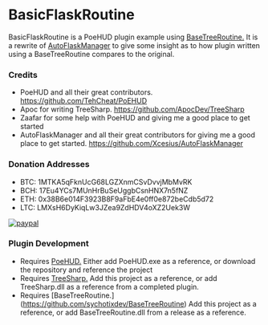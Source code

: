 BasicFlaskRoutine
======

BasicFlaskRoutine is a PoeHUD plugin example using [BaseTreeRoutine.](https://github.com/sychotixdev/BaseTreeRoutine) It is a rewrite of [AutoFlaskManager](https://github.com/Xcesius/AutoFlaskManager) to give some insight as to how plugin written using a BaseTreeRoutine compares to the original.

### Credits
* PoeHUD and all their great contributors. https://github.com/TehCheat/PoEHUD
* Apoc for writing TreeSharp. https://github.com/ApocDev/TreeSharp
* Zaafar for some help with PoeHUD and giving me a good place to get started
* AutoFlaskManager and all their great contributors for giving me a good place to get started. https://github.com/Xcesius/AutoFlaskManager

### Donation Addresses
* BTC: 1MTKA5qFknUcG68LGZXnmCSvDvvjMbMvRK
* BCH: 17Eu4YCs7MUnHrBuSeUggbCsnHNX7n5fNZ
* ETH: 0x38B6e014F3923B8F9aFbE4e0ff0e872beCdb5d72
* LTC: LMXsH6DyKiqLw3JZea9ZdHDV4oXZ2Uek3W

[![paypal](https://www.paypalobjects.com/en_US/i/btn/btn_donateCC_LG.gif)](https://www.paypal.com/cgi-bin/webscr?cmd=_s-xclick&hosted_button_id=72QZ2RSUMGJ8N)
 
### Plugin Development
* Requires [PoeHUD.](https://github.com/TehCheat/PoEHUD) Either add PoeHUD.exe as a reference, or download the repository and reference the project
* Requires [TreeSharp.](https://github.com/ApocDev/TreeSharp) Add this project as a reference, or add TreeSharp.dll as a reference from a completed plugin.
* Requires [BaseTreeRoutine.] (https://github.com/sychotixdev/BaseTreeRoutine) Add this project as a reference, or add BaseTreeRoutine.dll from a release as a reference.